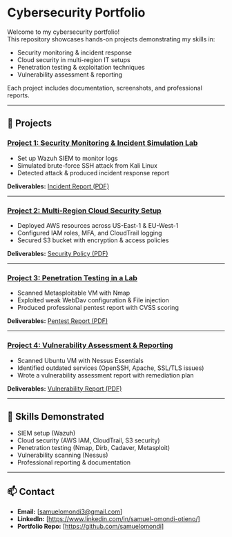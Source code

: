 # Cybersecurity Portfolio

Welcome to my cybersecurity portfolio!  
This repository showcases hands-on projects demonstrating my skills in:  
- Security monitoring & incident response  
- Cloud security in multi-region IT setups  
- Penetration testing & exploitation techniques  
- Vulnerability assessment & reporting  

Each project includes documentation, screenshots, and professional reports.  

---

## 📂 Projects

### [Project 1: Security Monitoring & Incident Simulation Lab](./project1-soc-lab/SEIM-lab.md)
- Set up Wazuh SIEM to monitor logs
- Simulated brute-force SSH attack from Kali Linux
- Detected attack & produced incident response report  

**Deliverables:** [Incident Report (PDF)](./project1-soc-lab/incident-report.pdf)

---

### [Project 2: Multi-Region Cloud Security Setup](./project2-cloud-security/cloud-security.md)
- Deployed AWS resources across US-East-1 & EU-West-1
- Configured IAM roles, MFA, and CloudTrail logging
- Secured S3 bucket with encryption & access policies  

**Deliverables:** [Security Policy (PDF)](./project2-cloud-security/security-policy.pdf) 

---

### [Project 3: Penetration Testing in a Lab](./project3-pentest/pentest-lab.md)
- Scanned Metasploitable VM with Nmap
- Exploited weak WebDav configuration & File injection
- Produced professional pentest report with CVSS scoring  

**Deliverables:** [Pentest Report (PDF)](./project3-pentest/pentest-report.pdf)

---

### [Project 4: Vulnerability Assessment & Reporting](./project4-vulnerability-scan/vulnerability-scan.md)
- Scanned Ubuntu VM with Nessus Essentials
- Identified outdated services (OpenSSH, Apache, SSL/TLS issues)
- Wrote a vulnerability assessment report with remediation plan  

**Deliverables:** [Vulnerability Report (PDF)](./project4-vulnerability-scan/vulnerability-report.pdf)

---

## 🔧 Skills Demonstrated
- SIEM setup (Wazuh)
- Cloud security (AWS IAM, CloudTrail, S3 security)
- Penetration testing (Nmap, Dirb, Cadaver, Metasploit)
- Vulnerability scanning (Nessus)
- Professional reporting & documentation

---

## 📫 Contact
- **Email:** [samuelomondi3@gmail.com]  
- **LinkedIn:** [https://www.linkedin.com/in/samuel-omondi-otieno/]  
- **Portfolio Repo:** [https://github.com/samuelomondi]  
